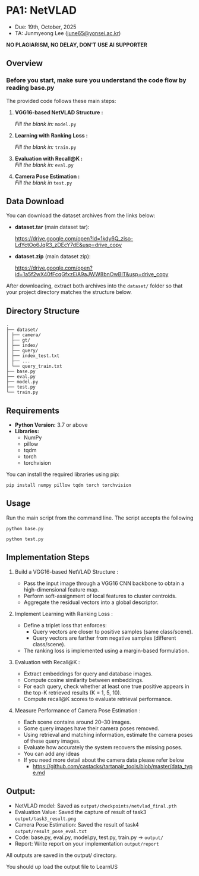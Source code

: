 # PA1: NetVLAD

- Due: 19th, October, 2025
- TA: Junmyeong Lee (june65@yonsei.ac.kr)

**NO PLAGIARISM, NO DELAY, DON'T USE AI SUPPORTER**

## Overview

### Before you start, make sure you understand the code flow by reading base.py

The provided code follows these main steps:
1. **VGG16-based NetVLAD Structure :**  

   *Fill the blank in:* `model.py`

2. **Learning with Ranking Loss :**  
   
   *Fill the blank in:* `train.py`

3. **Evaluation with Recall@K :**  
   *Fill the blank in:* `eval.py`

5. **Camera Pose Estimation :**  
   *Fill the blank in* `test.py`

## Data Download

You can download the dataset archives from the links below:

- **dataset.tar** (main dataset tar):  

   https://drive.google.com/open?id=1kdy6Q_ziso-LdYctOo6JqR3_zDEcY7dE&usp=drive_copy  
- **dataset.zip** (main dataset zip):

   https://drive.google.com/open?id=1a5f2wX40fFcqGfxzEiA9aJWW8bnOwBlT&usp=drive_copy    
  

After downloading, extract both archives into the `dataset/` folder so that your project directory matches the structure below.

## Directory Structure
```
. 
├── dataset/
│ ├── camera/
│ ├── gt/
│ ├── index/
│ ├── query/
│ ├── index_test.txt
│ ├── ...
│ └── query_train.txt     
├── base.py               
├── eval.py    
├── model.py   
├── test.py       
└── train.py             
```

## Requirements

- **Python Version:** 3.7 or above
- **Libraries:**  
  - NumPy
  - pillow
  - tqdm
  - torch
  - torchvision

You can install the required libraries using pip:

```
pip install numpy pillow tqdm torch torchvision
```

## Usage
Run the main script from the command line. The script accepts the following

```
python base.py
```

```
python test.py
```

## Implementation Steps

1. Build a VGG16-based NetVLAD Structure :
   - Pass the input image through a VGG16 CNN backbone to obtain a high-dimensional feature map.
   - Perform soft-assignment of local features to cluster centroids.
   - Aggregate the residual vectors into a global descriptor.

2. Implement Learning with Ranking Loss :
   - Define a triplet loss that enforces:
        - Query vectors are closer to positive samples (same class/scene).
        - Query vectors are farther from negative samples (different class/scene).
   - The ranking loss is implemented using a margin-based formulation.

3. Evaluation with Recall@K :
   - Extract embeddings for query and database images.
   - Compute cosine similarity between embeddings.
   - For each query, check whether at least one true positive appears in the top-K retrieved results (K = 1, 5, 10).
   - Compute recall@K scores to evaluate retrieval performance.

4. Measure Performance of Camera Pose Estimation :
   - Each scene contains around 20–30 images.
   - Some query images have their camera poses removed.
   - Using retrieval and matching information, estimate the camera poses of these query images.
   - Evaluate how accurately the system recovers the missing poses.
   - You can add any ideas
   - If you need more detail about the camera data please refer below
     - https://github.com/castacks/tartanair_tools/blob/master/data_type.md

## Output:

- NetVLAD model: Saved as `output/checkpoints/netvlad_final.pth`
- Evaluation Value: Saved the capture of result of task3 `output/task3_result.png`
- Camera Pose Estimation: Saved the result of task4 `output/result_pose_eval.txt`
- Code: base.py, eval.py, model.py, test.py, train.py → `output/`
- Report: Write report on your implementation `output/report`

All outputs are saved in the output/ directory.

You should up load the output file to LearnUS
